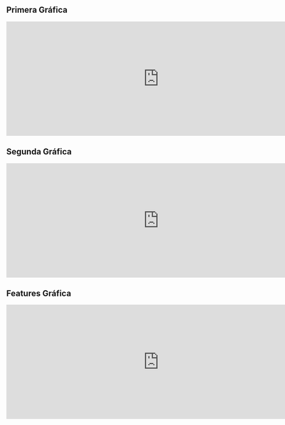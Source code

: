 <h2> Primera Gráfica </h2>  
  <script src="https://4be86d7ab502.ngrok.io/#/notebook/2FBV8R4MG/paragraph/paragraph_1592868340257_719186929?asIframe" type="text/scala"></script>
  <iframe src="https://4be86d7ab502.ngrok.io/#/notebook/2FBV8R4MG/paragraph/paragraph_1592868428236_-95018284?asIframe" style="width: 800px; height: 300px;   border: 0px"></iframe>

<h2> Segunda Gráfica </h2>  

  <iframe src="https://4be86d7ab502.ngrok.io/#/notebook/2FBV8R4MG/paragraph/paragraph_1592868360220_-1800748781?asIframe" style="width: 800px; height: 300px; border: 0px"></iframe>
<h2> Features Gráfica </h2>  
   
   <iframe src="https://4be86d7ab502.ngrok.io/#/notebook/2FBV8R4MG/paragraph/paragraph_1592857868450_-1507570090?asIframe" style="width: 800px; height: 300px; border: 0px"></iframe>


